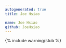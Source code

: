 ```yaml
---
autogenerated: true
title: Joe Hsiao

name: Joe Hsiao
github: JoeHsiao
---
```


{% include warning/stub %}

